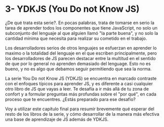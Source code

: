 # 3- YDKJS (You Do not Know JS)

¿De qué trata esta serie?. En pocas palabras, trata de tomarse en serio la tarea de aprender todos los componentes que tiene JavaScript, no solo un subconjunto del lenguaje al que alguien llamó "la parte buena", y no solo la cantidad mínima que necesita para realizar su cometido en el trabajo.

Los desarrolladores serios de otros lenguajes se esfuerzan en aprender lo maximo o la totalidad del lenguaje en el que escriben principalmente, pero los desarrolladores de JS parecen destacar entre la multitud en el sentido de que por lo general no aprenden demasiado del lenguage. Esto no es bueno, y no es algo que debamos seguir permitiendo que sea la norma.

La serie You Do not Know JS \(YDKJS\) se encuentra en marcado contraste con el enfoques típicos para aprender JS, y es diferente a casi cualquier otro libro de JS que vayas a leer. Te desafía a ir más allá de tu zona de confort y a formular preguntas más profundas sobre el "por qué", en cada proceso que te encuentres. ¿Estás preparado para ese desafío?

Voy a utilizar este capítulo final para resumir brevemente qué esperar del resto de los libros de la serie, y cómo desarrollar de la manera más efectiva una base de aprendizaje de JS además de YDKJS.
